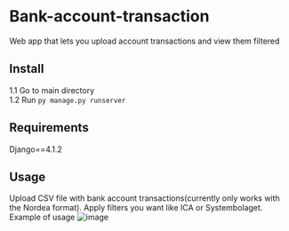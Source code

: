 # Bank-account-transaction
Web app that lets you upload account transactions and view them filtered

## Install
1.1 Go to main directory <br> 
1.2 Run ```py manage.py runserver```

## Requirements
Django==4.1.2

## Usage
Upload CSV file with bank account transactions(currently only works with the Nordea format). Apply filters you want like ICA or Systembolaget.
<br>
Example of usage
![image](https://user-images.githubusercontent.com/38591793/236624819-65072e87-8de0-4d12-8706-91b03a001385.png)

